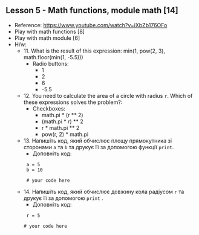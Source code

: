 ## Lesson 5 - Math functions, module math [14]
- Reference: https://www.youtube.com/watch?v=iXbZb176OFo
- Play with math functions [8]
- Play with math module [6]
- H/w:
    - 11\. What is the result of this expression: min(1, pow(2, 3), math.floor(min(1, -5.5)))
      - Radio buttons:
          - 1
          - 2
          - 6
          - -5.5
    - 12\. You need to calculate the area of a circle with radius `r`. Which of these expressions solves the problem?:
      - Checkboxes:
        - math.pi * (r ** 2)
        - (math.pi * r) ** 2
        - r * math.pi ** 2
        - pow(r, 2) * math.pi
    - 13\. Напишіть код, який обчислює площу прямокутника зі сторонами `a` та `b` та друкує її за допомогою функції `print`.
      - Доповніть код:
       ```
        a = 5
        b = 10

        # your code here
        ```
    - 14\. Напишіть код, який обчислює довжину кола радіусом `r` та друкує її за допомогою `print` .
      - Доповніть код:
       ```
        r = 5

       # your code here
       ```